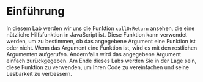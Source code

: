 # Einführung

In diesem Lab werden wir uns die Funktion `callOrReturn` ansehen, die eine nützliche Hilfsfunktion in JavaScript ist. Diese Funktion kann verwendet werden, um zu bestimmen, ob das angegebene Argument eine Funktion ist oder nicht. Wenn das Argument eine Funktion ist, wird es mit den restlichen Argumenten aufgerufen. Andernfalls wird das angegebene Argument einfach zurückgegeben. Am Ende dieses Labs werden Sie in der Lage sein, diese Funktion zu verwenden, um Ihren Code zu vereinfachen und seine Lesbarkeit zu verbessern.

